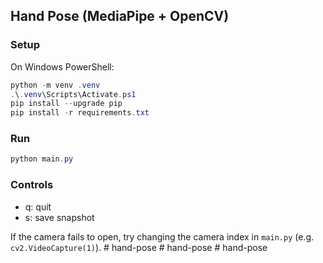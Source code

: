 ## Hand Pose (MediaPipe + OpenCV)

### Setup

On Windows PowerShell:

```powershell
python -m venv .venv
.\.venv\Scripts\Activate.ps1
pip install --upgrade pip
pip install -r requirements.txt
```

### Run

```powershell
python main.py
```

### Controls
- q: quit
- s: save snapshot

If the camera fails to open, try changing the camera index in `main.py` (e.g. `cv2.VideoCapture(1)`).
#   h a n d - p o s e  
 #   h a n d - p o s e  
 #   h a n d - p o s e  
 